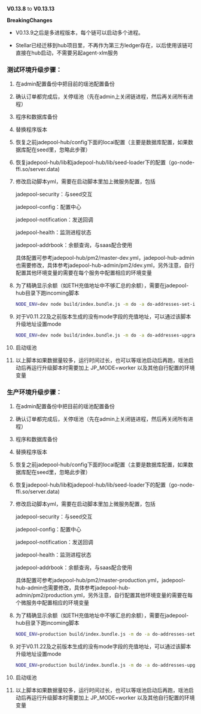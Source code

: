 **V0.13.8** to **V0.13.13**

**BreakingChanges**

- V0.13.9之后是多进程版本，每个链可以启动多个进程。

- Stellar已经迁移到hub项目里，不再作为第三方ledger存在，以后使用该链可直接在hub启动，不需要另起agent-xlm服务

  

### 测试环境升级步骤：

1. 在admin配置备份中把目前的瑶池配置备份

2. 确认订单都完成后，关停瑶池（先在admin上关闭链进程，然后再关闭所有进程）

3. 程序和数据库备份

4. 替换程序版本

5. 恢复之前jadepool-hub/config下面的local配置（主要是数据库配置，如果数据库配在seed里，忽略此步骤）

6. 恢复jadepool-hub/lib和jadepool-hub/lib/seed-loader下的配置（go-node-ffi.so/server.data) 

7. 修改启动脚本yml，需要在启动脚本里加上微服务配置，包括

   jadepool-security：与seed交互

   jadepool-config：配置中心

   jadepool-notification：发送回调

   jadepool-health：监测进程状态

   jadepool-addrbook：余额查询，与saas配合使用

   具体配置可参考jadepool-hub/pm2/master-dev.yml，jadepool-hub-admin也需要修改，具体参考jadepool-hub-admin/pm2/dev.yml，另外注意，自行配置其他环境变量的需要在每个服务中配置相应的环境变量

8. 为了精确显示余额（如ETH充值地址中不够汇总的余额），需要在jadepool-hub目录下跑incoming脚本

   ```bash
   NODE_ENV=dev node build/index.bundle.js -m do -a do-addresses-set-incoming
   ```

9. 对于V0.11.22及之前版本生成的没有mode字段的充值地址，可以通过该脚本升级地址设置mode

   ```bash
   NODE_ENV=dev node build/index.bundle.js -m do -a do-addresses-upgrade-mode
   ```

10. 启动瑶池

11. 以上脚本如果数据量较多，运行时间过长，也可以等瑶池启动后再跑，瑶池启动后再运行升级脚本时需要加上 JP_MODE=worker 以及其他自行配置的环境变量

      


### 生产环境升级步骤：

1. 在admin配置备份中把目前的瑶池配置备份

2. 确认订单都完成后，关停瑶池（先在admin上关闭链进程，然后再关闭所有进程）

3. 程序和数据库备份

4. 替换程序版本

5. 恢复之前jadepool-hub/config下面的local配置（主要是数据库配置，如果数据库配在seed里，忽略此步骤）

6. 恢复jadepool-hub/lib和jadepool-hub/lib/seed-loader下的配置（go-node-ffi.so/server.data) 

7. 修改启动脚本yml，需要在启动脚本里加上微服务配置，包括

   jadepool-security：与seed交互

   jadepool-config：配置中心

   jadepool-notification：发送回调

   jadepool-health：监测进程状态

   jadepool-addrbook：余额查询，与saas配合使用

   具体配置可参考jadepool-hub/pm2/master-production.yml，jadepool-hub-admin也需要修改，具体参考jadepool-hub-admin/pm2/production.yml，另外注意，自行配置其他环境变量的需要在每个微服务中配置相应的环境变量

8. 为了精确显示余额（如ETH充值地址中不够汇总的余额），需要在jadepool-hub目录下跑incoming脚本

   ```bash
   NODE_ENV=production build/index.bundle.js -m do -a do-addresses-set-incoming
   ```

9. 对于V0.11.22及之前版本生成的没有mode字段的充值地址，可以通过该脚本升级地址设置mode

   ```bash
   NODE_ENV=production build/index.bundle.js -m do -a do-addresses-upgrade-mode
   ```

10. 启动瑶池

11. 以上脚本如果数据量较多，运行时间过长，也可以等瑶池启动后再跑，瑶池启动后再运行升级脚本时需要加上 JP_MODE=worker 以及其他自行配置的环境变量

      